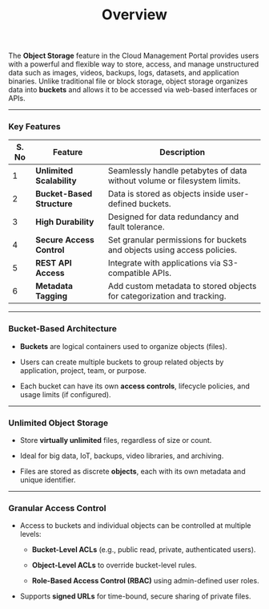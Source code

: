 ﻿---
title: Overview
sidebar_label: Overview
sidebar_position: 1
---

The **Object Storage** feature in the Cloud Management Portal provides users with a powerful and flexible way to store, access, and manage unstructured data such as images, videos, backups, logs, datasets, and application binaries. Unlike traditional file or block storage, object storage organizes data into **buckets** and allows it to be accessed via web-based interfaces or APIs.

---

### Key Features

|S. No|Feature|Description
|---|---|---|
|1|**Unlimited Scalability**|Seamlessly handle petabytes of data without volume or filesystem limits.
|2|**Bucket-Based Structure**|Data is stored as objects inside user-defined buckets.
|3|**High Durability**|Designed for data redundancy and fault tolerance.
|4|**Secure Access Control**|Set granular permissions for buckets and objects using access policies.
|5|**REST API Access**|Integrate with applications via S3-compatible APIs.
|6|**Metadata Tagging**|Add custom metadata to stored objects for categorization and tracking.

---

### Bucket-Based Architecture

-   **Buckets** are logical containers used to organize objects (files).
    
-   Users can create multiple buckets to group related objects by application, project, team, or purpose.
    
-   Each bucket can have its own **access controls**, lifecycle policies, and usage limits (if configured).

---

### Unlimited Object Storage

-   Store **virtually unlimited** files, regardless of size or count.
    
-   Ideal for big data, IoT, backups, video libraries, and archiving.
    
-   Files are stored as discrete **objects**, each with its own metadata and unique identifier.

---

### Granular Access Control

-   Access to buckets and individual objects can be controlled at multiple levels:
    
    -   **Bucket-Level ACLs** (e.g., public read, private, authenticated users).
        
    -   **Object-Level ACLs** to override bucket-level rules.
        
    -   **Role-Based Access Control (RBAC)** using admin-defined user roles.
        
-   Supports **signed URLs** for time-bound, secure sharing of private files.

